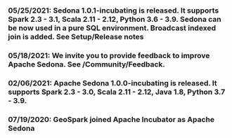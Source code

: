 ### 05/25/2021: Sedona 1.0.1-incubating is released. It supports Spark 2.3 - 3.1, Scala 2.11 - 2.12, Python 3.6 - 3.9. Sedona can be now used in a pure SQL environment. Broadcast indexed join is added. See Setup/Release notes
### 05/18/2021: We invite you to provide feedback to improve Apache Sedona. See /Community/Feedback.
### 02/06/2021: Apache Sedona 1.0.0-incubating is released. It supports Spark 2.3 - 3.0, Scala 2.11 - 2.12, Java 1.8, Python 3.7 - 3.9.
### 07/19/2020: GeoSpark joined Apache Incubator as Apache Sedona